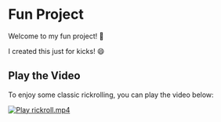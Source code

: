 # Fun Project

Welcome to my fun project! 🎉 

I created this just for kicks! 😄

## Play the Video

To enjoy some classic rickrolling, you can play the video below:

[![Play rickroll.mp4](https://img.youtube.com/vi/dQw4w9WgXcQ/0.jpg)](rickroll.mp4)
